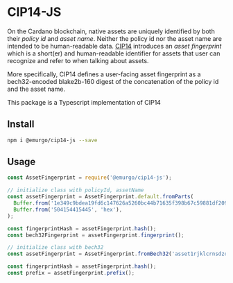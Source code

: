 # CIP14-JS

On the Cardano blockchain, native assets are uniquely identified by both their _policy id_ and _asset name_. Neither the policy id nor the asset name are intended to be human-readable data. [CIP14](https://github.com/cardano-foundation/CIPs/pull/64) introduces an _asset fingerprint_ which is a short(er) and human-readable identifier for assets that user can recognize and refer to when talking about assets.

More specifically, CIP14 defines a user-facing asset fingerprint as a bech32-encoded blake2b-160 digest of the concatenation of the policy id and the asset name.

This package is a Typescript implementation of CIP14

## Install

``` sh
npm i @emurgo/cip14-js --save
```

## Usage

```js
const AssetFingerprint = require('@emurgo/cip14-js');

// initialize class with policyId, assetName
const assetFingerprint = AssetFingerprint.default.fromParts(
  Buffer.from('1e349c9bdea19fd6c147626a5260bc44b71635f398b67c59881df209', 'hex'),
  Buffer.from('504154415445', 'hex'),
);

const fingerprintHash = assetFingerprint.hash();
const bech32Fingerprint = assetFingerprint.fingerprint();
```

```js
// initialize class with bech32
const assetFingerprint = AssetFingerprint.fromBech32('asset1rjklcrnsdzqp65wjgrg55sy9723kw09mlgvlc3');

const fingerprintHash = assetFingerprint.hash();
const prefix = assetFingerprint.prefix();
```
